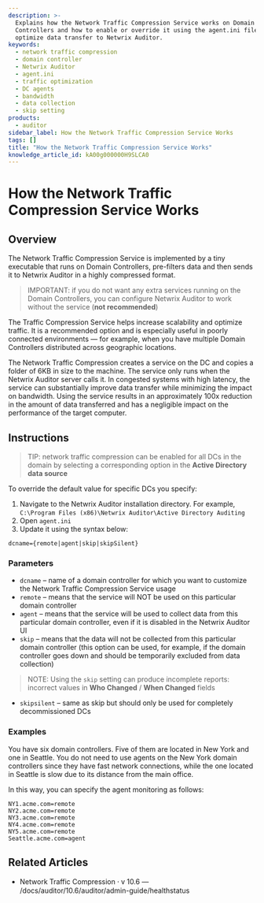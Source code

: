 ```yaml
---
description: >-
  Explains how the Network Traffic Compression Service works on Domain
  Controllers and how to enable or override it using the agent.ini file to
  optimize data transfer to Netwrix Auditor.
keywords:
  - network traffic compression
  - domain controller
  - Netwrix Auditor
  - agent.ini
  - traffic optimization
  - DC agents
  - bandwidth
  - data collection
  - skip setting
products:
  - auditor
sidebar_label: How the Network Traffic Compression Service Works
tags: []
title: "How the Network Traffic Compression Service Works"
knowledge_article_id: kA00g000000H9SLCA0
---
```


# How the Network Traffic Compression Service Works

## Overview

The Network Traffic Compression Service is implemented by a tiny executable that runs on Domain Controllers, pre-filters data and then sends it to Netwrix Auditor in a highly compressed format.

> IMPORTANT: if you do not want any extra services running on the Domain Controllers, you can configure Netwrix Auditor to work without the service (**not recommended**)

The Traffic Compression Service helps increase scalability and optimize traffic. It is a recommended option and is especially useful in poorly connected environments — for example, when you have multiple Domain Controllers distributed across geographic locations.

The Network Traffic Compression creates a service on the DC and copies a folder of 6KB in size to the machine. The service only runs when the Netwrix Auditor server calls it. In congested systems with high latency, the service can substantially improve data transfer while minimizing the impact on bandwidth. Using the service results in an approximately 100x reduction in the amount of data transferred and has a negligible impact on the performance of the target computer.

## Instructions

> TIP: network traffic compression can be enabled for all DCs in the domain by selecting a corresponding option in the **Active Directory data source**

To override the default value for specific DCs you specify:

1. Navigate to the Netwrix Auditor installation directory. For example, `C:\Program Files (x86)\Netwrix Auditor\Active Directory Auditing`
2. Open `agent.ini`
3. Update it using the syntax below:

```
dcname={remote|agent|skip|skipSilent}
```

### Parameters

- `dcname` – name of a domain controller for which you want to customize the Network Traffic Compression Service usage
- `remote` – means that the service will NOT be used on this particular domain controller
- `agent` – means that the service will be used to collect data from this particular domain controller, even if it is disabled in the Netwrix Auditor UI
- `skip` – means that the data will not be collected from this particular domain controller (this option can be used, for example, if the domain controller goes down and should be temporarily excluded from data collection)

> NOTE: Using the `skip` setting can produce incomplete reports: incorrect values in **Who Changed** / **When Changed** fields

- `skipsilent` – same as skip but should only be used for completely decommissioned DCs

### Examples

You have six domain controllers. Five of them are located in New York and one in Seattle. You do not need to use agents on the New York domain controllers since they have fast network connections, while the one located in Seattle is slow due to its distance from the main office.

In this way, you can specify the agent monitoring as follows:

```
NY1.acme.com=remote
NY2.acme.com=remote
NY3.acme.com=remote
NY4.acme.com=remote
NY5.acme.com=remote
Seattle.acme.com=agent
```

## Related Articles

- Network Traffic Compression ⸱ v 10.6 — /docs/auditor/10.6/auditor/admin-guide/healthstatus
